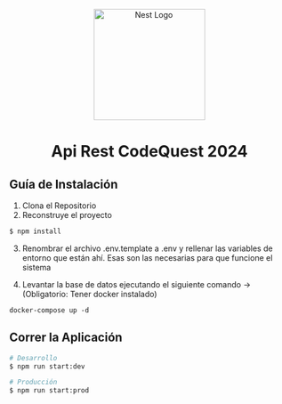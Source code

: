 <p align="center">
  <a href="http://nestjs.com/" target="blank"><img src="https://nestjs.com/img/logo-small.svg" width="200" alt="Nest Logo" /></a>
</p>

[circleci-image]: https://img.shields.io/circleci/build/github/nestjs/nest/master?token=abc123def456
[circleci-url]: https://circleci.com/gh/nestjs/nest

  <h1 align="center">Api Rest CodeQuest 2024</h1>

## Guía de Instalación

1. Clona el Repositorio
2. Reconstruye el proyecto

```bash
$ npm install
```
3. Renombrar el archivo .env.template a .env y rellenar las variables de entorno que están ahí. Esas son las necesarias para que funcione el sistema

4. Levantar la base de datos ejecutando el siguiente comando -> (Obligatorio: Tener docker instalado)

```
docker-compose up -d
```

## Correr la Aplicación

```bash
# Desarrollo
$ npm run start:dev

# Producción
$ npm run start:prod
```
